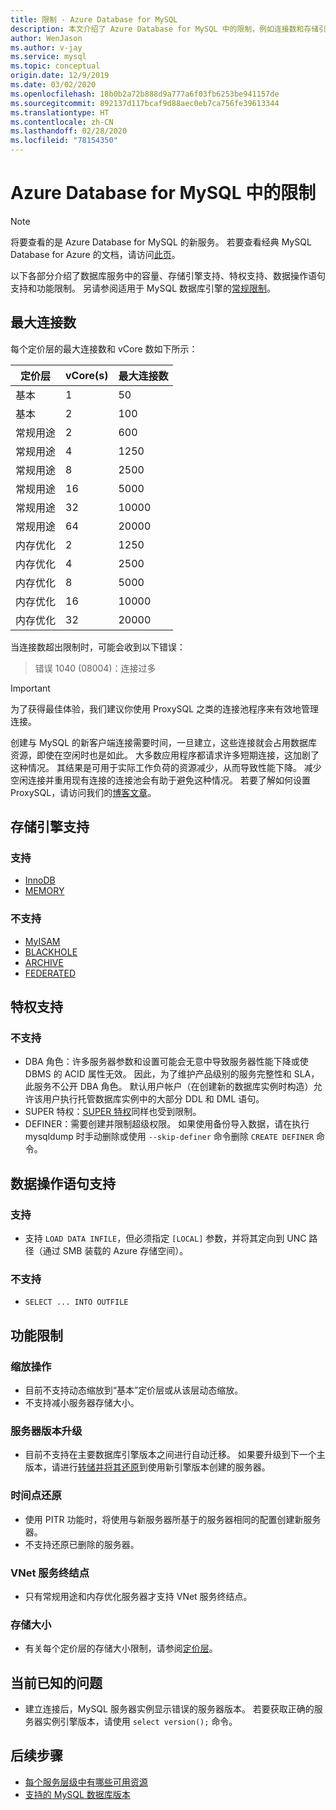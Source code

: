 ```yaml
---
title: 限制 - Azure Database for MySQL
description: 本文介绍了 Azure Database for MySQL 中的限制，例如连接数和存储引擎选项。
author: WenJason
ms.author: v-jay
ms.service: mysql
ms.topic: conceptual
origin.date: 12/9/2019
ms.date: 03/02/2020
ms.openlocfilehash: 18b0b2a72b888d9a777a6f03fb6253be941157de
ms.sourcegitcommit: 892137d117bcaf9d88aec0eb7ca756fe39613344
ms.translationtype: HT
ms.contentlocale: zh-CN
ms.lasthandoff: 02/28/2020
ms.locfileid: "78154350"
---
```

# <a name="limitations-in-azure-database-for-mysql"></a>Azure Database for MySQL 中的限制

> [!NOTE]
> 将要查看的是 Azure Database for MySQL 的新服务。 若要查看经典 MySQL Database for Azure 的文档，请访问[此页](https://docs.azure.cn/zh-cn/mysql-database-on-azure/)。

以下各部分介绍了数据库服务中的容量、存储引擎支持、特权支持、数据操作语句支持和功能限制。 另请参阅适用于 MySQL 数据库引擎的[常规限制](https://dev.mysql.com/doc/mysql-reslimits-excerpt/5.6/en/limits.html)。

## <a name="maximum-connections"></a>最大连接数
每个定价层的最大连接数和 vCore 数如下所示： 

|**定价层**|**vCore(s)**| 最大连接数 |
|---|---|---|
|基本| 1| 50|
|基本| 2| 100|
|常规用途| 2| 600|
|常规用途| 4| 1250|
|常规用途| 8| 2500|
|常规用途| 16| 5000|
|常规用途| 32| 10000|
|常规用途| 64| 20000|
|内存优化| 2| 1250|
|内存优化| 4| 2500|
|内存优化| 8| 5000|
|内存优化| 16| 10000|
|内存优化| 32| 20000|

当连接数超出限制时，可能会收到以下错误：
> 错误 1040 (08004)：连接过多

> [!IMPORTANT]
> 为了获得最佳体验，我们建议你使用 ProxySQL 之类的连接池程序来有效地管理连接。

创建与 MySQL 的新客户端连接需要时间，一旦建立，这些连接就会占用数据库资源，即使在空闲时也是如此。 大多数应用程序都请求许多短期连接，这加剧了这种情况。 其结果是可用于实际工作负荷的资源减少，从而导致性能下降。 减少空闲连接并重用现有连接的连接池会有助于避免这种情况。 若要了解如何设置 ProxySQL，请访问我们的[博客文章](https://techcommunity.microsoft.com/t5/azure-database-for-mysql/load-balance-read-replicas-using-proxysql-in-azure-database-for/ba-p/880042)。

## <a name="storage-engine-support"></a>存储引擎支持

### <a name="supported"></a>支持
- [InnoDB](https://dev.mysql.com/doc/refman/5.7/en/innodb-introduction.html)
- [MEMORY](https://dev.mysql.com/doc/refman/5.7/en/memory-storage-engine.html)

### <a name="unsupported"></a>不支持
- [MyISAM](https://dev.mysql.com/doc/refman/5.7/en/myisam-storage-engine.html)
- [BLACKHOLE](https://dev.mysql.com/doc/refman/5.7/en/blackhole-storage-engine.html)
- [ARCHIVE](https://dev.mysql.com/doc/refman/5.7/en/archive-storage-engine.html)
- [FEDERATED](https://dev.mysql.com/doc/refman/5.7/en/federated-storage-engine.html)

## <a name="privilege-support"></a>特权支持

### <a name="unsupported"></a>不支持
- DBA 角色：许多服务器参数和设置可能会无意中导致服务器性能下降或使 DBMS 的 ACID 属性无效。 因此，为了维护产品级别的服务完整性和 SLA，此服务不公开 DBA 角色。 默认用户帐户（在创建新的数据库实例时构造）允许该用户执行托管数据库实例中的大部分 DDL 和 DML 语句。 
- SUPER 特权：[SUPER 特权](https://dev.mysql.com/doc/refman/5.7/en/privileges-provided.html#priv_super)同样也受到限制。
- DEFINER：需要创建并限制超级权限。 如果使用备份导入数据，请在执行 mysqldump 时手动删除或使用 `--skip-definer` 命令删除 `CREATE DEFINER` 命令。

## <a name="data-manipulation-statement-support"></a>数据操作语句支持

### <a name="supported"></a>支持
- 支持 `LOAD DATA INFILE`，但必须指定 `[LOCAL]` 参数，并将其定向到 UNC 路径（通过 SMB 装载的 Azure 存储空间）。

### <a name="unsupported"></a>不支持
- `SELECT ... INTO OUTFILE`

## <a name="functional-limitations"></a>功能限制

### <a name="scale-operations"></a>缩放操作
- 目前不支持动态缩放到“基本”定价层或从该层动态缩放。
- 不支持减小服务器存储大小。

### <a name="server-version-upgrades"></a>服务器版本升级
- 目前不支持在主要数据库引擎版本之间进行自动迁移。 如果要升级到下一个主版本，请进行[转储并将其还原](./concepts-migrate-dump-restore.md)到使用新引擎版本创建的服务器。

### <a name="point-in-time-restore"></a>时间点还原
- 使用 PITR 功能时，将使用与新服务器所基于的服务器相同的配置创建新服务器。
- 不支持还原已删除的服务器。

### <a name="vnet-service-endpoints"></a>VNet 服务终结点
- 只有常规用途和内存优化服务器才支持 VNet 服务终结点。

### <a name="storage-size"></a>存储大小
- 有关每个定价层的存储大小限制，请参阅[定价层](concepts-pricing-tiers.md)。

## <a name="current-known-issues"></a>当前已知的问题
- 建立连接后，MySQL 服务器实例显示错误的服务器版本。 若要获取正确的服务器实例引擎版本，请使用 `select version();` 命令。

## <a name="next-steps"></a>后续步骤
- [每个服务层级中有哪些可用资源](concepts-pricing-tiers.md)
- [支持的 MySQL 数据库版本](concepts-supported-versions.md)
